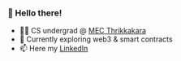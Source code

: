 ### 👋  Hello there!

- 👨‍🎓 CS undergrad @ [MEC Thrikkakara](http://www.modelengineering.college/)
- 🚀 Currently exploring web3 & smart contracts
- 📫 Here my [LinkedIn](https://www.linkedin.com/in/sahilsait/)


<!-- - 👨‍💻 Full Stack Engineer -->
<!-- SahilSait/SahilSait is a ✨ special ✨ repository because its `README.md` (this file) appears on your GitHub profile.
You can click the Preview link to take a look at your changes. -->
<!-- - 💞️ I’m looking to collaborate on ... -->
<!-- - 👀 I’m interested in MERN stack and Django -->
